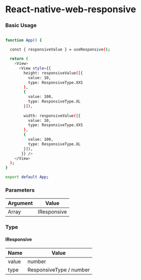 # React-native-web-responsive

### Basic Usage

```sh

function App() {

  const { responsiveValue } = useResponsive();

  return (
    <View>
      <View style={{ 
        height: responsiveValue([{
          value: 10,
          type: ResponsiveType.XXS
        },
        {
          value: 100,
          type: ResponsiveType.XL
        }]),
        
        width: responsiveValue([{
          value: 10,
          type: ResponsiveType.XXS
        },
        {
          value: 100,
          type: ResponsiveType.XL
        }]),  
       }} />
    </View>
  );
}

export default App;
```

### Parameters

| Argument | Value |
| ------ | ------ |
| Array | IResponsive |

### Type
#### IResponsive
| Name | Value |
| ------ | ------ |
| value | number |
| type | ResponsiveType / number |
